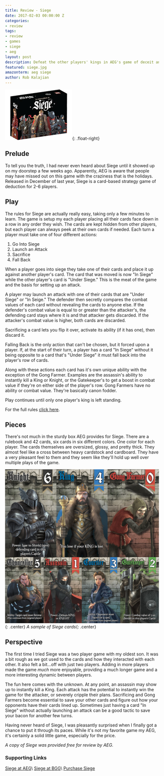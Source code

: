 ```yaml
---
title: Review - Siege
date: 2017-02-03 00:00:00 Z
categories:
- review
tags:
- review
- games
- siege
- aeg
layout: post
description: Defeat the other players' kings in AEG's game of deceit and deduction.
featured: siege.jpg
amazonterm: aeg siege
author: Rob Kalajian
---
```


![Siege](/images/featured/siege.jpg){: .float-right}
<h2>Prelude</h2>

To tell you the truth, I had never even heard about Siege until it showed up on my doorstep a few weeks ago. Apparently, AEG is aware that people may have missed out on this game with the craziness that is the holidays. Released in December of last year, Siege is a card-based strategy game of deduction for 2-6 players.

<h2>Play</h2>

The rules for Siege are actually really easy, taking only a few minutes to learn. The game is setup my each player placing all their cards face down in a row in any order they wish. The cards are kept hidden from other players, but each player can always peek at their own cards if needed. Each turn a player must take one of four different actions:

1. Go Into Siege
2. Launch an Attack
3. Sacrifice
4. Fall Back

When a player goes into siege they take one of their cards and place it up against another player's card. The card that was moved is now "In Siege" while the other player's card is "Under Siege." This is the meat of the game and the basis for setting up an attack.

A player may launch an attack with one of their cards that are "Under Siege" or "In Seige." The defender then secretly compares the combat values of each card without revealing the cards to anyone else. If the defender's combat value is equal to or greater than the attacker's, the defending card stays where it is and that attacker gets discarded. If the attacker's combat value is higher, both cards are discarded.

Sacrificing a card lets you flip it over, activate its ability (if it has one), then discard it.

Falling Back is the only action that can't be chosen, but it forced upon a player. If, at the start of their turn, a player has a card "In Siege" without it being opposite to a card that's "Under Siege" it must fall back into the player's row of cards.

Along with these actions each card has it's own unique ability with the exception of the Gong Farmer. Examples are the assassin's ability to instantly kill a King or Knight, or the Gatekeeper's to get a boost in combat value if they're on either side of the player's row. Gong Farmers have no ability or combat value. They're basically canon fodder.

Play continues until only one player's king is left standing.

For the full rules [click here](https://www.alderac.com/images/2016/09/rulebook.pdf).

<h2>Pieces</h2>

There's not much in the sturdy box AEG provides for Siege. There are a rulebook and 42 cards, six cards in six different colors. One color for each player. The cards themselves are oversized, glossy, and pretty thick. They almost feel like a cross between heavy cardstock and cardboard. They have a very pleasant feel to them and they seem like they'll hold up well over multiple plays of the game.

![Siege Cards](/images/siege/siegecards_104.jpg){: .center}
*A sample of Siege cards*{: .center}

<h2>Perspective</h2>

The first time I tried Siege was a two player game with my oldest son. It was a bit rough as we got used to the cards and how they interacted with each other. It also felt a bit...off with just two players. Adding in more players made the game *much* more enjoyable, providing a much longer game and a more interesting dynamic between players.

The fun here comes with the unknown. At any point, an assassin may show up to instantly kill a King. Each attack has the potential to instantly win the game for the attacker, or severely cripple their plans. Sacrificing and Gong Farmers become essential to save your other cards and figure out how your opponents have their cards lined up. Sometimes just having a card "In Siege" without actually launching an attack can be a good tactic to save your bacon for another few turns.

Having never heard of Siege, I was pleasantly surprised when I finally got a chance to put it through its paces. While it's not my favorite game my AEG, it's certainly a solid little game, especially for the price.

*A copy of Siege was provided free for review by AEG.*

<h3>Supporting Links</h3>

[Siege at AEG](https://www.alderac.com/siege/)\\
[Siege at BGG](https://boardgamegeek.com/boardgame/207975/siege)\\
[Purchase Siege](http://amzn.to/2kr7pZc)
